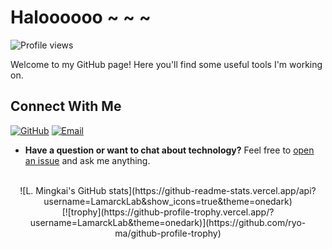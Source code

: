 # Haloooooo ~ ~ ~
  ![Profile views](https://komarev.com/ghpvc/?username=LamarckLab&color=brightgreen)

  Welcome to my GitHub page! Here you'll find some useful tools I'm working on.

  ## Connect With Me
  [![GitHub](https://img.shields.io/badge/GitHub-LamarckLab-black?style=flat-square&logo=github)](https://github.com/LamarckLab)
  [![Email](https://img.shields.io/badge/Email-lamarckLab@163.com-red?style=flat-square&logo=gmail)](mailto:lamarckLab@163.com)

  - **Have a question or want to chat about technology?** Feel free to [open an issue](https://github.com/LamarckLab/LamarckLab/issues) and ask me anything.

<br>

<div align="center">
  ![L. Mingkai's GitHub stats](https://github-readme-stats.vercel.app/api?username=LamarckLab&show_icons=true&theme=onedark)
  <br>
  [![trophy](https://github-profile-trophy.vercel.app/?username=LamarckLab&theme=onedark)](https://github.com/ryo-ma/github-profile-trophy)
</div>
